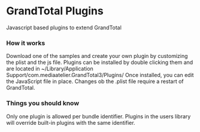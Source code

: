 # GrandTotal Plugins
Javascript based plugins to extend GrandTotal
### How it works
Download one of the samples and create your own plugin by customizing the plist and the js file.
Plugins can be installed by double clicking them and are located in ~/Library/Application Support/com.mediaatelier.GrandTotal3/Plugins/
Once installed, you can edit the JavaScript file in place. Changes ob the .plist file require a restart of GrandTotal.
### Things you should know
Only one plugin is allowed per bundle identifier. Plugins in the users library will override built-in plugins with the same identifier.


